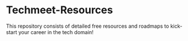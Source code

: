 # Techmeet-Resources
This repository consists of detailed free resources and roadmaps to kick-start your career in the tech domain!
